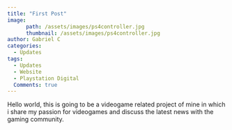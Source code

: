 ```yaml
---
title: "First Post"
image:
      path: /assets/images/ps4controller.jpg
      thumbnail: /assets/images/ps4controller.jpg
author: Gabriel C
categories:
  - Updates
tags:
  - Updates
  - Website
  - Playstation Digital
  Comments: true
---
```


Hello world, this is going to be a videogame related project of mine in which i share my passion for videogames and discuss the latest news with the gaming community.

